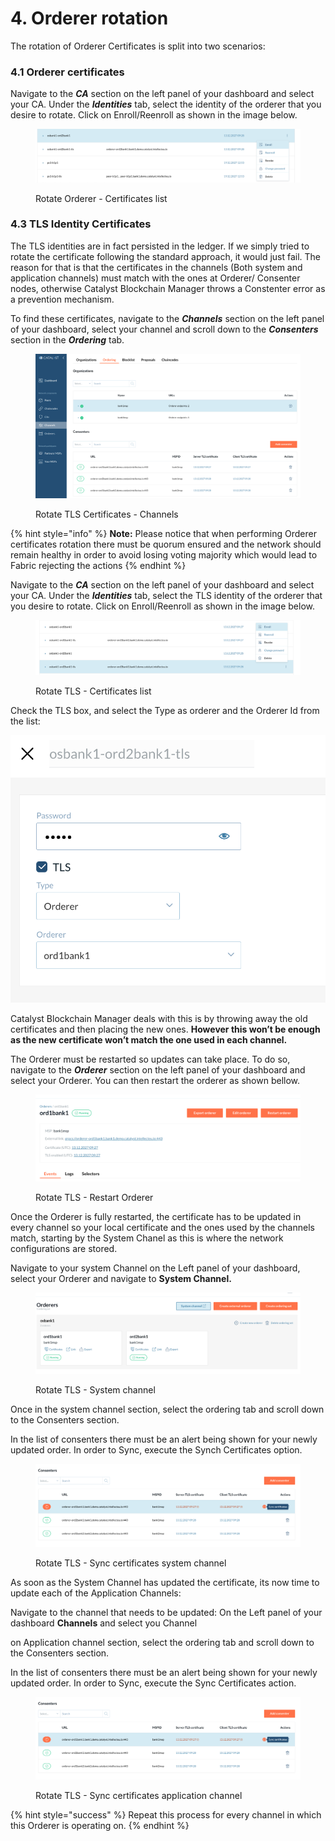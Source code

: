 # 4. Orderer rotation

The rotation of Orderer Certificates is split into two scenarios:

### **4.1 Orderer certificates**

Navigate to the _**CA**_ section on the left panel of your dashboard and select your CA. Under the _**Identities**_ tab, select the identity of the orderer that you desire to rotate. Click on Enroll/Reenroll as shown in the image below.

&#x20;

<figure><img src="../../.gitbook/assets/image (193).png" alt=""><figcaption><p>Rotate Orderer - Certificates list</p></figcaption></figure>

&#x20;

### **4.3 TLS Identity Certificates**

The TLS identities are in fact persisted in the ledger. If we simply tried to rotate the certificate following the standard approach, it would just fail. The reason for that is that the certificates in the channels (Both system and application channels) must match with the ones at Orderer/ Consenter nodes, otherwise Catalyst Blockchain Manager throws a Constenter error as a prevention mechanism.

To find these certificates, navigate to the _**Channels**_ section on the left panel of your dashboard, select your channel and scroll down to the _**Consenters**_ section in the _**Ordering**_ tab.

<figure><img src="../../.gitbook/assets/image (224).png" alt=""><figcaption><p>Rotate TLS Certificates - Channels</p></figcaption></figure>

&#x20;



{% hint style="info" %}
**Note:** Please notice that when performing Orderer certificates rotation there must be quorum ensured and the network should remain healthy in order to avoid losing voting majority which would lead to Fabric rejecting the actions
{% endhint %}

Navigate to the _**CA**_ section on the left panel of your dashboard and select your CA. Under the _**Identities**_ tab, select the TLS identity of the orderer that you desire to rotate. Click on Enroll/Reenroll as shown in the image below.

&#x20;

<figure><img src="../../.gitbook/assets/image (188).png" alt=""><figcaption><p>Rotate TLS - Certificates list</p></figcaption></figure>

Check the TLS box, and select the Type as orderer and the Orderer Id from the list:

![](<../../.gitbook/assets/image (190).png>)

&#x20;

Catalyst Blockchain Manager deals with this is by throwing away the old certificates and then placing the new ones. **However this won’t be enough as the new certificate won’t match the one used in each channel.**&#x20;

The Orderer must be restarted so updates can take place. To do so, navigate to the _**Orderer**_ section on the left panel of your dashboard and select your Orderer. You can then restart the orderer as shown bellow.

<figure><img src="../../.gitbook/assets/image (64).png" alt=""><figcaption><p>Rotate TLS - Restart Orderer</p></figcaption></figure>

Once the Orderer is fully restarted, the certificate has to be updated in every channel so your local certificate and the ones used by the channels match, starting by the System Chanel as this is where the network configurations are stored.

Navigate to your system Channel on the Left panel of your dashboard, select your Orderer and navigate to **System Channel.**

&#x20;

<figure><img src="../../.gitbook/assets/image (222).png" alt=""><figcaption><p>Rotate TLS - System channel</p></figcaption></figure>

&#x20;

Once in the system channel section, select the ordering tab and scroll down to the Consenters section.

In the list of consenters there must be an alert being shown for your newly updated order. In order to Sync, execute the Synch Certificates option.

<figure><img src="../../.gitbook/assets/image (28).png" alt=""><figcaption><p>Rotate TLS - Sync certificates system channel</p></figcaption></figure>

As soon as the System Channel has updated the certificate, its now time to update each of the Application Channels:

Navigate to the channel that needs to be updated: On the Left panel of your dashboard **Channels** and select you Channel

on Application channel section, select the ordering tab and scroll down to the Consenters section.

In the list of consenters there must be an alert being shown for your newly updated order. In order to Sync, execute the Sync Certificates action.

<figure><img src="../../.gitbook/assets/image (194).png" alt=""><figcaption><p>Rotate TLS - Sync certificates application channel</p></figcaption></figure>

{% hint style="success" %}
Repeat this process for every channel in which this Orderer is operating on.
{% endhint %}

